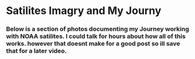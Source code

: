 # Satilites Imagry and My Journy
### Below is a section of photos documenting my Journey working with NOAA satilites. I could talk for hours about how all of this works. however that doesnt make for a good post so ill save that for a later video.
